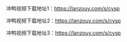冲鸭视频下载地址1：https://lanzouy.com/s/cysp

冲鸭视频下载地址2：https://lanzouy.com/s/cysp

冲鸭视频下载地址3：https://lanzouy.com/s/cysp
